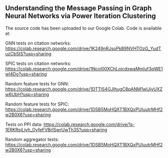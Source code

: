 ## Understanding the Message Passing in Graph Neural Networks via Power Iteration Clustering

The source code has been uploaded to our Google Colab. Code is available at:


GNN tests on citation networks: https://colab.research.google.com/drive/1K249nRJsoPkB9NVHTOzG_YudTuzCbStS?usp=sharing

SPIC tests on citation networks: https://colab.research.google.com/drive/1NcoI00XChLojcdxwaMmluf3qWE1wI4Do?usp=sharing

Random feature tests for GNN: https://colab.research.google.com/drive/1DTTlS4GJlhugC8pANM1wlJjyUXZw6UbH?usp=sharing

Random feature tests for SPIC: https://colab.research.google.com/drive/1DSB5MoHQXT1BXQxPUIuutrMHf2w2B0X6?usp=sharing

Tests on PPI data: https://colab.research.google.com/drive/1s-1ERKRsiLjvh_OyfeFVBrlSwrUwTh3S?usp=sharing

Random aggregator tests: https://colab.research.google.com/drive/1DSB5MoHQXT1BXQxPUIuutrMHf2w2B0X6?usp=sharing

